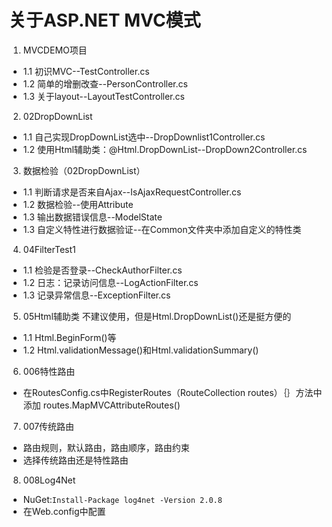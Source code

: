 # 关于ASP.NET MVC模式

1. MVCDEMO项目

* 1.1 初识MVC--TestController.cs
* 1.2 简单的增删改查--PersonController.cs
* 1.3 关于layout--LayoutTestController.cs

2. 02DropDownList

* 1.1 自己实现DropDownList选中--DropDownlist1Controller.cs
* 1.2 使用Html辅助类：@Html.DropDownList--DropDown2Controller.cs

3. 数据检验（02DropDownList）

* 1.1 判断请求是否来自Ajax--IsAjaxRequestController.cs
* 1.2 数据检验--使用Attribute
* 1.3 输出数据错误信息--ModelState
* 1.3 自定义特性进行数据验证--在Common文件夹中添加自定义的特性类

4. 04FilterTest1

* 1.1 检验是否登录--CheckAuthorFilter.cs
* 1.2 日志：记录访问信息--LogActionFilter.cs
* 1.3 记录异常信息--ExceptionFilter.cs


5. 05Html辅助类
   不建议使用，但是Html.DropDownList()还是挺方便的
* 1.1 Html.BeginForm()等
* 1.2 Html.validationMessage()和Html.validationSummary()

6. 006特性路由
* 在RoutesConfig.cs中RegisterRoutes（RouteCollection routes）｛｝方法中添加       routes.MapMVCAttributeRoutes()

7. 007传统路由
* 路由规则，默认路由，路由顺序，路由约束
* 选择传统路由还是特性路由

8. 008Log4Net
* NuGet:`Install-Package log4net -Version 2.0.8`
* 在Web.config中配置